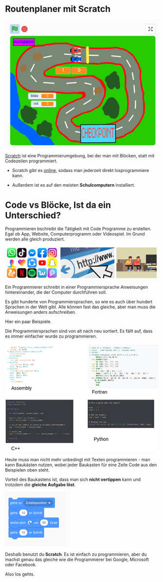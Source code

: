 # Routenplaner mit Scratch

[![autorennen](scratch1/img/autorennen.png)](https://scratch.mit.edu/projects/408613722/) 

[Scratch](https://scratch.mit.edu/projects/editor/?tutorial=getStarted) ist eine Programmierumgebung, bei der man mit Blöcken, statt mit Codezeilen programmiert. 

- Scratch gibt es [online](https://scratch.mit.edu/projects/editor/?tutorial=getStarted), sodass man jederzeit direkt losprogrammiere kann. 

- Außerdem ist es auf den meisten **Schulcomputern** installiert.
 
# Code vs Blöcke, Ist da ein Unterschied?

Programmieren bschreibt die Tätigkeit mit Code Programme zu erstellen. Egal ob App, Website, Computerprogramm oder Videospiel. Im Grund werden alle gleich produziert. 

![App-Website](blockly/img/app-website.png)

Ein Programmierer schreibt in einer Programmiersprache Anweisungen hintereinander, die der Computer durchführen soll. 

Es gibt hunderte von Programmiersprachen, so wie es auch über hundert Sprachen in der Welt gibt.
Alle können fast das gleiche, aber man muss die Anweisungen anders aufschreiben. 

Hier ein paar Beispiele.

 Die Programmiersprachen sind von alt nach neu sortiert. Es fällt auf, dass es immer einfacher wurde zu programmieren. 

![Programmiersprachen](blockly/img/program-languages.png)

Heute muss man nicht mehr unbedingt mit Texten programmieren - man kann Baukästen nutzen, wobei jeder Baukasten für eine Zeile Code aus den Beispielen oben steht. 

Vorteil des Baukastens ist, dass man sich **nicht vertippen** kann und trotzdem die **gleiche Aufgabe löst**. 

![Blockly](scratch1/img/scratch.png)

Deshalb benutzt du **Scratch**. Es ist einfach zu programmieren, aber du machst genau das gleiche wie die Programmierer bei Google, Microsoft oder Facebook. 

Also los gehts.
